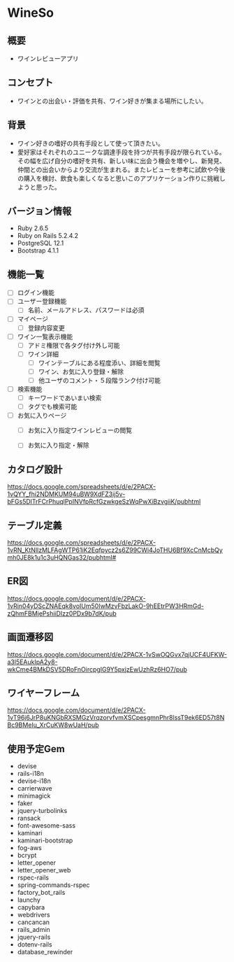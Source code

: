 # WineSo

## 概要
- ワインレビューアプリ

## コンセプト
- ワインとの出会い・評価を共有、ワイン好きが集まる場所にしたい。

## 背景
- ワイン好きの嗜好の共有手段として使って頂きたい。
- 愛好家はそれぞれのユニークな調達手段を持つが共有手段が限られている。その幅を広げ自分の嗜好を共有、新しい味に出会う機会を増やし、新発見、仲間との出会いからより交流が生まれる。またレビューを参考に試飲や今後の購入を検討、飲食も楽しくなると思いこのアプリケーション作りに挑戦しようと思った。

## バージョン情報
- Ruby 2.6.5
- Ruby on Rails 5.2.4.2
- PostgreSQL 12.1
- Bootstrap 4.1.1

## 機能一覧
- [ ] ログイン機能
- [ ] ユーザー登録機能
  - [ ] 名前、メールアドレス、パスワードは必須
- [ ] マイページ
  - [ ] 登録内容変更
- [ ] ワイン一覧表示機能
  - [ ] アドミ権限で各タグ付け外し可能
  - [ ] ワイン詳細
    - [ ] ワインテーブルにある程度添い、詳細を閲覧
    - [ ] ワイン、お気に入り登録・解除
    - [ ] 他ユーザのコメント・５段階ランク付け可能
- [ ] 検索機能
  - [ ] キーワードであいまい検索
  - [ ] タグでも検索可能
- [ ] お気に入りページ
  - [ ] お気に入り指定ワインレビューの閲覧
  - [ ] お気に入り指定・解除

  
## カタログ設計
https://docs.google.com/spreadsheets/d/e/2PACX-1vQYY_fhi2NDMKUM94uBW9XdFZ3ij5v-bFGs5DlTrFCrPhuqlPpINVfpRcfGzwkgeSzWqPwXiBzvgiiK/pubhtml

## テーブル定義
https://docs.google.com/spreadsheets/d/e/2PACX-1vRN_KtNllzMLFAgWTP61iK2Eqfpycz2s6Z99CWi4JoTHU6Bf9XcCnMcbQymh0JE8k1u1c3uHQNGas32/pubhtml#

## ER図
https://docs.google.com/document/d/e/2PACX-1vRin04yDScZNAEqk8voIUm50IwMzvFbzLakO-9hEEtrPW3HRmGd-zQhmFBMjePshiiDIzz0PDx9b7dK/pub

## 画面遷移図
https://docs.google.com/document/d/e/2PACX-1vSwOQGvx7qjUCF4UFKW-a3l5EAukIpA2y8-wkCme4BMkDSV5DRoFnOircpgIG9Y5pxjzEwUzhRz6HO7/pub

## ワイヤーフレーム
https://docs.google.com/document/d/e/2PACX-1vT96j6JrP8uKNGbRXSMGzVrqzorvfvmXSCpesgmnPhr8lssT9ek6ED57t8NBc9BMeIu_XrCuKW8wUaH/pub

## 使用予定Gem
- devise
- rails-i18n
- devise-i18n
- carrierwave
- minimagick
- faker
- jquery-turbolinks
- ransack
- font-awesome-sass
- kaminari
- kaminari-bootstrap
- fog-aws
- bcrypt
- letter_opener
- letter_opener_web
- rspec-rails
- spring-commands-rspec
- factory_bot_rails
- launchy
- capybara
- webdrivers
- cancancan
- rails_admin 
- jquery-rails
- dotenv-rails
- database_rewinder